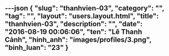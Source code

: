 ---json
{
    "slug": "thanhvien-03",
    "category": "",
    "tag": "",
    "layout": "users.layout.html",
    "title": "thanhvien-03",
    "description": "",
    "date": "2016-08-19 00:06:06",
    "ten": "Lê Thanh Cảnh",
    "hinh_anh": "images/profiles/3.png",
    "binh_luan": "23"
}
---
